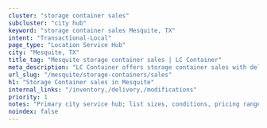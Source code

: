 ```yaml
---
cluster: "storage container sales"
subcluster: "city hub"
keyword: "storage container sales Mesquite, TX"
intent: "Transactional-Local"
page_type: "Location Service Hub"
city: "Mesquite, TX"
title_tag: "Mesquite storage container sales | LC Container"
meta_description: "LC Container offers storage container sales with delivery in Mesquite, TX. Local. Fast quotes. Since 2003."
url_slug: "/mesquite/storage-containers/sales"
h1: "Storage Container sales in Mesquite"
internal_links: "/inventory,/delivery,/modifications"
priority: 1
notes: "Primary city service hub; list sizes, conditions, pricing ranges, photos, testimonials."
noindex: false
---
```


<!-- TODO: Add unique city/inventory copy, images, and internal links here. -->
